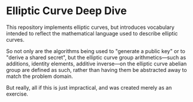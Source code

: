 # Elliptic Curve Deep Dive

This repository implements elliptic curves, but introduces vocabulary intended to reflect the mathematical language used to describe elliptic curves.

So not only are the algorithms being used to "generate a public key" or to "derive a shared secret", but the elliptic curve group arithmetics—such as additions, identity elements, additive inverse—on the elliptic curve abelian group are defined as such, rather than having them be abstracted away to match the problem domain.

But really, all if this is just impractical, and was created merely as an exercise.
